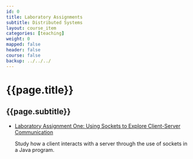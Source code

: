 ```yaml
---
id: 0
title: Laboratory Assignments
subtitle: Distributed Systems
layout: course_item
categories: [teaching]
weight: 0
mapped: false
header: false
course: false
backup: ../../../
---
```


# {{page.title}}

## {{page.subtitle}}

<ul>

<li><a href="{{site.baseurl}}teaching/cs441S2016/provide/labs/lab1/cs441S2016_lab1.pdf">Laboratory Assignment One: Using
Sockets to Explore Client-Server Communication</a> <p>Study how a client interacts with a server through the use of
sockets in a Java program.</p>

</ul>


